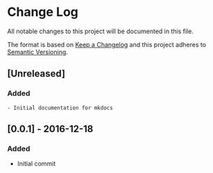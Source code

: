 
# Change Log
All notable changes to this project will be documented in this file.

The format is based on [Keep a Changelog](http://keepachangelog.com/)
and this project adheres to [Semantic Versioning](http://semver.org/).

## [Unreleased]
  ### Added
    - Initial documentation for mkdocs

## [0.0.1] - 2016-12-18
### Added
  - Initial commit
